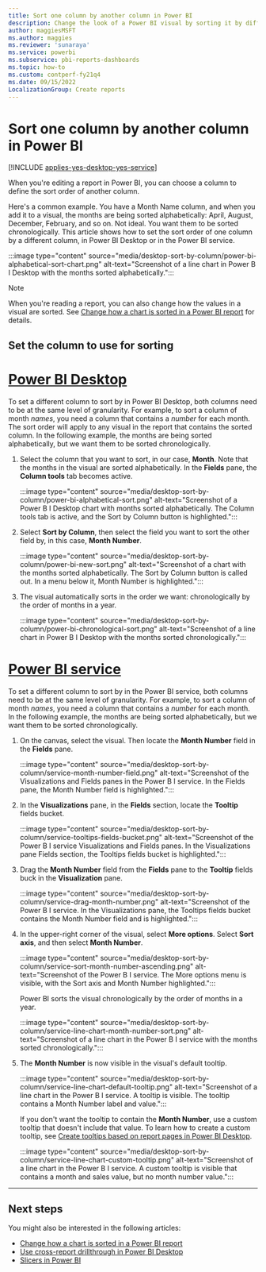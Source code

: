 ```yaml
---
title: Sort one column by another column in Power BI
description: Change the look of a Power BI visual by sorting it by different data fields. Use one column to define the sort order of another column.
author: maggiesMSFT
ms.author: maggies
ms.reviewer: 'sunaraya'
ms.service: powerbi
ms.subservice: pbi-reports-dashboards
ms.topic: how-to
ms.custom: contperf-fy21q4
ms.date: 09/15/2022
LocalizationGroup: Create reports
---
```

# Sort one column by another column in Power BI

[!INCLUDE [applies-yes-desktop-yes-service](../includes/applies-yes-desktop-yes-service.md)]

When you're editing a report in Power BI, you can choose a column to define the sort order of another column.

Here's a common example. You have a Month Name column, and when you add it to a visual, the months are being sorted alphabetically: April, August, December, February, and so on. Not ideal. You want them to be sorted chronologically. This article shows how to set the sort order of one column by a different column, in Power BI Desktop or in the Power BI service.

:::image type="content" source="media/desktop-sort-by-column/power-bi-alphabetical-sort-chart.png" alt-text="Screenshot of a line chart in Power B I Desktop with the months sorted alphabetically.":::

> [!NOTE]
> When you're reading a report, you can also change how the values in a visual are sorted. See [Change how a chart is sorted in a Power BI report](../consumer/end-user-change-sort.md) for details.

## Set the column to use for sorting

# [Power BI Desktop](#tab/powerbi-desktop)

To set a different column to sort by in Power BI Desktop, both columns need to be at the same level of granularity. For example, to sort a column of month *names*, you need a column that contains a *number* for each month. The sort order will apply to any visual in the report that contains the sorted column. In the following example, the months are being sorted alphabetically, but we want them to be sorted chronologically.

1. Select the column that you want to sort, in our case, **Month**. Note that the months in the visual are sorted alphabetically. In the **Fields** pane, the **Column tools** tab becomes active.

   :::image type="content" source="media/desktop-sort-by-column/power-bi-alphabetical-sort.png" alt-text="Screenshot of a Power B I Desktop chart with months sorted alphabetically. The Column tools tab is active, and the Sort by Column button is highlighted.":::

1. Select **Sort by Column**, then select the field you want to sort the other field by, in this case, **Month Number**.

   :::image type="content" source="media/desktop-sort-by-column/power-bi-new-sort.png" alt-text="Screenshot of a chart with the months sorted alphabetically. The Sort by Column button is called out. In a menu below it, Month Number is highlighted.":::

1. The visual automatically sorts in the order we want: chronologically by the order of months in a year.

   :::image type="content" source="media/desktop-sort-by-column/power-bi-chronological-sort.png" alt-text="Screenshot of a line chart in Power B I Desktop with the months sorted chronologically.":::

# [Power BI service](#tab/powerbi-service)

To set a different column to sort by in the Power BI service, both columns need to be at the same level of granularity. For example, to sort a column of month *names*, you need a column that contains a *number* for each month. In the following example, the months are being sorted alphabetically, but we want them to be sorted chronologically.

1. On the canvas, select the visual. Then locate the **Month Number** field in the **Fields** pane.

   :::image type="content" source="media/desktop-sort-by-column/service-month-number-field.png" alt-text="Screenshot of the Visualizations and Fields panes in the Power B I service. In the Fields pane, the Month Number field is highlighted.":::

1. In the **Visualizations** pane, in the **Fields** section, locate the **Tooltip** fields bucket.

   :::image type="content" source="media/desktop-sort-by-column/service-tooltips-fields-bucket.png" alt-text="Screenshot of the Power B I service Visualizations and Fields panes. In the Visualizations pane Fields section, the Tooltips fields bucket is highlighted.":::

1. Drag the **Month Number** field from the **Fields** pane to the **Tooltip** fields buck in the **Visualization** pane.

   :::image type="content" source="media/desktop-sort-by-column/service-drag-month-number.png" alt-text="Screenshot of the Power B I service. In the Visualizations pane, the Tooltips fields bucket contains the Month Number field and is highlighted.":::

1. In the upper-right corner of the visual, select **More options**. Select **Sort axis**, and then select **Month Number**.

   :::image type="content" source="media/desktop-sort-by-column/service-sort-month-number-ascending.png" alt-text="Screenshot of the Power B I service. The More options menu is visible, with the Sort axis and Month Number highlighted.":::

   Power BI sorts the visual chronologically by the order of months in a year.

   :::image type="content" source="media/desktop-sort-by-column/service-line-chart-month-number-sort.png" alt-text="Screenshot of a line chart in the Power B I service with the months sorted chronologically.":::

1. The **Month Number** is now visible in the visual's default tooltip.

   :::image type="content" source="media/desktop-sort-by-column/service-line-chart-default-tooltip.png" alt-text="Screenshot of a line chart in the Power B I service. A tooltip is visible. The tooltip contains a Month Number label and value.":::

   If you don't want the tooltip to contain the **Month Number**, use a custom tooltip that doesn't include that value. To learn how to create a custom tooltip, see [Create tooltips based on report pages in Power BI Desktop](desktop-tooltips.md).

   :::image type="content" source="media/desktop-sort-by-column/service-line-chart-custom-tooltip.png" alt-text="Screenshot of a line chart in the Power B I service. A custom tooltip is visible that contains a month and sales value, but no month number value.":::

---

<!---
This functionality is no longer active.

## Getting back to default column for sorting
You can sort by any column you'd like, but there may be times when you want the visual to return to its default sorting column. No problem. For a visual that has a sort column selected, open the **More options** menu and select that column again, and the visualization returns to its default sort column.

For example, here's our previous chart:

![Initial visualization](media/desktop-sort-by-column/sortbycolumn_6.png)

When we go back to the menu and select **SalesQuantity** again, the visual defaults to being ordered alphabetically by **Manufacturer**, as shown in the following image.

![Default sort order](media/desktop-sort-by-column/sortbycolumn_7.png)

With so many options for sorting your visuals, creating just the chart or image you want is easy.
--->

## Next steps

You might also be interested in the following articles:

* [Change how a chart is sorted in a Power BI report](../consumer/end-user-change-sort.md)
* [Use cross-report drillthrough in Power BI Desktop](desktop-cross-report-drill-through.md)
* [Slicers in Power BI](../visuals/power-bi-visualization-slicers.md)
